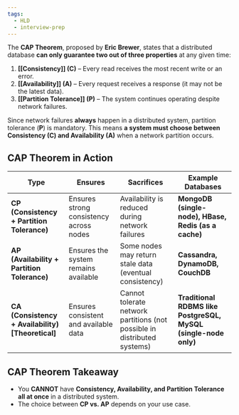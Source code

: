 ```yaml
---
tags:
  - HLD
  - interview-prep
---
```

The **CAP Theorem**, proposed by **Eric Brewer**, states that a distributed database **can only guarantee two out of three properties** at any given time:

1. **[[Consistency]] (C)** – Every read receives the most recent write or an error.
2. **[[Availability]] (A)** – Every request receives a response (it may not be the latest data).
3. **[[Partition Tolerance]] (P)** – The system continues operating despite network failures.

Since network failures **always** happen in a distributed system, partition tolerance (**P**) is mandatory. This means **a system must choose between Consistency (C) and Availability (A)** when a network partition occurs.

## **CAP Theorem in Action**

|Type|Ensures|Sacrifices|Example Databases|
|---|---|---|---|
|**CP (Consistency + Partition Tolerance)**|Ensures strong consistency across nodes|Availability is reduced during network failures|**MongoDB (single-node), HBase, Redis (as a cache)**|
|**AP (Availability + Partition Tolerance)**|Ensures the system remains available|Some nodes may return stale data (eventual consistency)|**Cassandra, DynamoDB, CouchDB**|
|**CA (Consistency + Availability) [Theoretical]**|Ensures consistent and available data|Cannot tolerate network partitions (not possible in distributed systems)|**Traditional RDBMS like PostgreSQL, MySQL (single-node only)**
## **CAP Theorem Takeaway**

- You **CANNOT** have **Consistency, Availability, and Partition Tolerance** **all at once** in a distributed system.
- The choice between **CP vs. AP** depends on your use case.